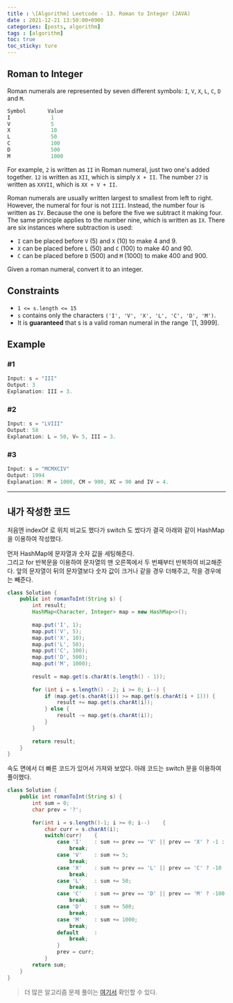```yaml
---
title : \[Algorithm] Leetcode - 13. Roman to Integer (JAVA)
date : 2021-12-21 13:50:00+0900
categories: [posts, algorithm]
tags : [algorithm]
toc: true
toc_sticky: ture
---
```


## Roman to Integer

Roman numerals are represented by seven different symbols: `I`, `V`, `X`, `L`, `C`, `D` and `M`.

```java
Symbol       Value
I             1
V             5
X             10
L             50
C             100
D             500
M             1000
```

For example, `2` is written as `II` in Roman numeral, just two one's added together. 
`12` is written as `XII`, which is simply `X + II`. 
The number `27` is written as `XXVII`, which is `XX + V + II`.

Roman numerals are usually written largest to smallest from left to right. 
However, the numeral for four is not `IIII`. 
Instead, the number four is written as `IV`. 
Because the one is before the five we subtract it making four. 
The same principle applies to the number nine, which is written as `IX`. 
There are six instances where subtraction is used:

- `I` can be placed before `V` (5) and `X` (10) to make 4 and 9.
- `X` can be placed before `L` (50) and `C` (100) to make 40 and 90.
- `C` can be placed before `D` (500) and `M` (1000) to make 400 and 900.

Given a roman numeral, convert it to an integer.


## Constraints

- `1 <= s.length <= 15`
- `s` contains only the characters `('I', 'V', 'X', 'L', 'C', 'D', 'M')`.
- It is **guaranteed** that s is a valid roman numeral in the range `[1, 3999].


## Example
### #1

```java
Input: s = "III"
Output: 3
Explanation: III = 3.
```

### #2

```java
Input: s = "LVIII"
Output: 58
Explanation: L = 50, V= 5, III = 3.
```

### #3

```java
Input: s = "MCMXCIV"
Output: 1994
Explanation: M = 1000, CM = 900, XC = 90 and IV = 4.
```

---

## 내가 작성한 코드

처음엔 indexOf 로 위치 비교도 했다가 switch 도 썼다가 결국 아래와 같이 HashMap 을 이용하여 작성했다.

먼저 HashMap에 문자열과 숫자 값을 세팅해준다.   
그리고 for 반복문을 이용하여 문자열의 맨 오른쪽에서 두 번째부터 반복하여 비교해준다.
앞의 문자열이 뒤의 문자열보다 숫자 값이 크거나 같을 경우 더해주고, 작을 경우에는 빼준다. 

``` java
class Solution {
    public int romanToInt(String s) {
        int result;
        HashMap<Character, Integer> map = new HashMap<>();
        
        map.put('I', 1);
        map.put('V', 5);
        map.put('X', 10);
        map.put('L', 50);
        map.put('C', 100);
        map.put('D', 500);
        map.put('M', 1000);
        
        result = map.get(s.charAt(s.length() - 1));
        
        for (int i = s.length() - 2; i >= 0; i--) {
            if (map.get(s.charAt(i)) >= map.get(s.charAt(i + 1))) {
                result += map.get(s.charAt(i));
            } else {
                result -= map.get(s.charAt(i));
            }
        }
        
        return result;
    }
}
```

속도 면에서 더 빠른 코드가 있어서 가져와 보았다. 아래 코드는 switch 문을 이용하여 풀이했다.

```java
class Solution {
    public int romanToInt(String s) {
        int sum = 0;
        char prev = '?';
        
        for(int i = s.length()-1; i >= 0; i--)    {
            char curr = s.charAt(i);
            switch(curr)    {
                case 'I'    : sum += prev == 'V' || prev == 'X' ? -1 : 1;
                    break;
                case 'V'    : sum += 5;
                    break;
                case 'X'    : sum += prev == 'L' || prev == 'C' ? -10 : 10;
                    break;
                case 'L'    : sum += 50;
                    break;
                case 'C'    : sum += prev == 'D' || prev == 'M' ? -100 : 100;
                    break;
                case 'D'    : sum += 500;
                    break;
                case 'M'    : sum += 1000;
                    break;
                default     : 
                    break;
                }
                prev = curr;
            }
        return sum;        
    }
}
```


> 더 많은 알고리즘 문제 풀이는 [여기서](https://github.com/DAMICHOI/Algorithm) 확인할 수 있다.